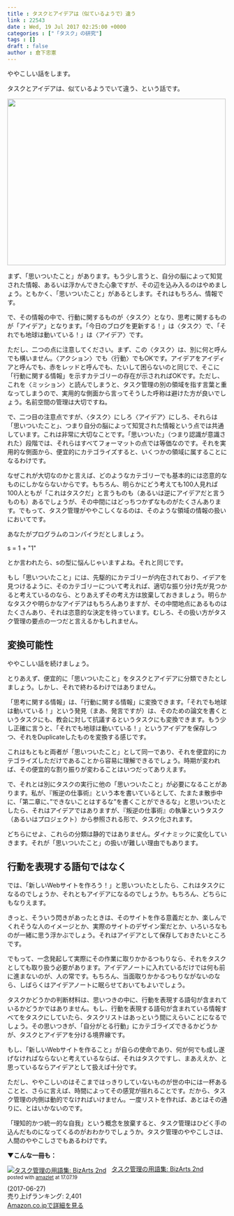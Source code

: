 ```yaml
---
title : タスクとアイデアは（似ているようで）違う
link : 22543
date : Wed, 19 Jul 2017 02:25:00 +0000
categories : ["「タスク」の研究"]
tags : []
draft : false
author : 倉下忠憲
---
```


ややこしい話をします。

タスクとアイデアは、似ているようでいて違う、という話です。

<a href="https://rashita.net/blog/?attachment_id=22544" rel="attachment wp-att-22544"><img src="https://rashita.net/blog/wp-content/uploads/2017/07/screenshot-18-500x381.png" alt="" width="500" height="381" class="alignnone size-medium wp-image-22544" /></a>

まず、「思いついたこと」があります。もう少し言うと、自分の脳によって知覚された情報、あるいは浮かんできた心象ですが、その辺を込み入るのはやめましょう。ともかく、「思いついたこと」があるとします。それはもちろん、情報です。

で、その情報の中で、行動に関するものが〈タスク〉となり、思考に関するものが「アイデア」となります。「今日のブログを更新する！」は〈タスク〉で、「それでも地球は動いている！」は〈アイデア〉です。

ただし、二つの点に注意してください。まず、この〈タスク〉は、別に何と呼んでも構いません。〈アクション〉でも〈行動〉でもOKです。アイデアをアイディアと呼んでも、赤をレッドと呼んでも、たいして困らないのと同じで、そこに「行動に関する情報」を示すカテゴリーの存在が示されればOKです。ただし、これを〈ミッション〉と読んでしまうと、タスク管理の別の領域を指す言葉と重なってしまうので、実用的な側面から言ってそうした呼称は避けた方が良いでしょう。名前空間の管理は大切ですね。

で、二つ目の注意点ですが、〈タスク〉にしろ〈アイデア〉にしろ、それらは「思いついたこと」、つまり自分の脳によって知覚された情報という点では共通しています。これは非常に大切なことです。「思いついた」（つまり認識が意識された）段階では、それらはすべてフォーマットの点では等価なのです。それを実用的な側面から、便宜的にカテゴライズすると、いくつかの領域に属することになるわけです。

なぜこれが大切なのかと言えば、どのようなカテゴリーでも基本的には恣意的なものにしかならないからです。もちろん、明らかにどう考えても100人見れば100人ともが「これはタスクだ」と言うものも（あるいは逆にアイデアだと言うものも）あるでしょうが、その中間にはどっちつかずなものがたくさんあります。でもって、タスク管理がややこしくなるのは、そのような領域の情報の扱いにおいてです。

あなたがプログラムのコンパイラだとしましょう。

s = 1 + "1"

とか言われたら、sの型に悩んじゃいますよね。それと同じです。

もし「思いついたこと」には、先駆的にカテゴリーが内在されており、イデアを見つけるように、そのカテゴリーについて考えれば、適切な振り分け先が見つかると考えているのなら、とりあえずその考え方は放棄しておきましょう。明らかなタスクや明らかなアイデアはもちろんありますが、その中間地点にあるものはたくさんあり、それは恣意的な決定を待っています。むしろ、その扱い方がタスク管理の要点の一つだと言えるかもしれません。

<h2>変換可能性</h2>

ややこしい話を続けましょう。

とりあえず、便宜的に「思いついたこと」をタスクとアイデアに分類できたとしましょう。しかし、それで終わるわけではありません。

「思考に関する情報」は、「行動に関する情報」に変換できます。「それでも地球は動いている！」という発見（まあ、発言ですが）は、そのための論文を書くというタスクにも、教会に対して抗議するというタスクにも変換できます。もう少し正確に言うと、「それでも地球は動いている！」というアイデアを保存しつつ、それをDuplicateしたものを変換する感じです。

これはもともと両者が「思いついたこと」として同一であり、それを便宜的にカテゴライズしただけであることから容易に理解できるでしょう。時期が変われば、その便宜的な割り振りが変わることはいつだってありえます。

で、それとは別にタスクの実行に他の「思いついたこと」が必要になることがあります。私が、『叛逆の仕事術』という本を書いているとして、たまたま散歩中に、「第二章に、”できないことはするな”を書くことができるな」と思いついたとしたら、それはアイデアではありますが、『叛逆の仕事術』の執筆というタスク（あるいはプロジェクト）から参照される形で、タスク化されます。

どちらにせよ、これらの分類は静的ではありません。ダイナミックに変化していきます。それが「思いついたこと」の扱いが難しい理由でもあります。

<h2>行動を表現する語句ではなく</h2>

では、「新しいWebサイトを作ろう！」と思いついたとしたら、これはタスクになるのでしょうか、それともアイデアになるのでしょうか。もちろん、どちらにもなりえます。

きっと、そういう閃きがあったときは、そのサイトを作る意義だとか、楽しんでくれそうな人のイメージとか、実際のサイトのデザイン案だとか、いろいろなものが一緒に思う浮かぶでしょう。それはアイデアとして保存しておきたいところです。

でもって、一念発起して実際にその作業に取りかかるつもりなら、それをタスクとしても取り扱う必要があります。アイデアノートに入れているだけでは何も前に進まないのが、人の常です。もちろん、当面取りかかるつもりながないのなら、しばらくはアイデアノートに眠らせておいてもよいでしょう。

タスクかどうかの判断材料は、思いつきの中に、行動を表現する語句が含まれているかどうかではありません。もし、行動を表現する語句が含まれている情報すべてをタスクにしていたら、タスクリストはあっという間にえらいことになるでしょう。その思いつきが、「自分がとる行動」にカテゴライズできるかどうかが、タスクとアイデアを分ける境界線です。

もし、「新しいWebサイトを作ること」が自らの使命であり、何が何でも成し遂げなければならないと考えているならば、それはタスクですし、まあええか、と思っているならアイデアとして扱えば十分です。

ただし、ややこしいのはそこまではっきりしていないものが世の中には一杯あることと、さらに言えば、時間によってその感覚が揺れることです。だから、タスク管理の内側は動的でなければいけません。一度リストを作れば、あとはその通りに、とはいかないのです。

「理知的かつ統一的な自我」という概念を放棄すると、タスク管理はひどく手の込んだものになってくるのがおわかりでしょうか。タスク管理のややこしさは、人間のややこしさでもあるわけです。

<strong>▼こんな一冊も：</strong>

<div class="amazlet-box" style="margin-bottom:0px;"><div class="amazlet-image" style="float:left;margin:0px 12px 1px 0px;"><a href="http://www.amazon.co.jp/exec/obidos/ASIN/B073F8WKW4/rashita1000-22/ref=nosim/" name="amazletlink" target="_blank"><img src="https://images-fe.ssl-images-amazon.com/images/I/41KD%2BtMKN8L._SL160_.jpg" alt="タスク管理の用語集: BizArts 2nd" style="border: none;" /></a></div><div class="amazlet-info" style="line-height:120%; margin-bottom: 10px"><div class="amazlet-name" style="margin-bottom:10px;line-height:120%"><a href="http://www.amazon.co.jp/exec/obidos/ASIN/B073F8WKW4/rashita1000-22/ref=nosim/" name="amazletlink" target="_blank">タスク管理の用語集: BizArts 2nd</a><div class="amazlet-powered-date" style="font-size:80%;margin-top:5px;line-height:120%">posted with <a href="http://www.amazlet.com/" title="amazlet" target="_blank">amazlet</a> at 17.07.19</div></div><div class="amazlet-detail"> (2017-06-27)<br />売り上げランキング: 2,401<br /></div><div class="amazlet-sub-info" style="float: left;"><div class="amazlet-link" style="margin-top: 5px"><a href="http://www.amazon.co.jp/exec/obidos/ASIN/B073F8WKW4/rashita1000-22/ref=nosim/" name="amazletlink" target="_blank">Amazon.co.jpで詳細を見る</a></div></div></div><div class="amazlet-footer" style="clear: left"></div></div>
